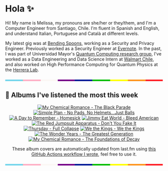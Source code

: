 # Hola ✨
Hi! My name is Melissa, my pronouns are she/her or they/them, and I'm a Computer Engineer from Santiago, Chile. I'm fluent in Spanish and English, and understand Italian, Portuguese and Català at different levels.

My latest gig was at [Bending Spoons](https://bendingspoons.com/), working as a Security and Privacy Engineer. Previously worked as a Security Engineer at [Evernote](https://evernote.com/). In the past, I was part of Universidad Mayor's [Quantum Computing research group](https://www.diariomayor.cl/ciencia-um/docentes-y-estudiantes-crean-el-primer-grupo-de-computacion-cuantica-u-mayor.html), I've worked as a Data Engineering and Data Science Intern at [Walmart Chile](https://github.com/walmartdigital/), and also worked on High Performance Computing for Quantum Physics at the [Herrera Lab](http://fherreralab.com/).

<img src="hr.png" width="100%" height="5px">

## 🎵 Albums I've listened the most this week
<!-- lastfm -->
<p align="center"><a href="https://www.last.fm/music/My+Chemical+Romance/The+Black+Parade"><img src="https://lastfm.freetls.fastly.net/i/u/64s/7675defb2787ce67cd030081eb8ff77c.png" title="My Chemical Romance - The Black Parade"></a> <a href="https://www.last.fm/music/Simple+Plan/No+Pads,+No+Helmets...Just+Balls"><img src="https://lastfm.freetls.fastly.net/i/u/64s/b95f7b7b3849441a88cbcbe6f408db88.png" title="Simple Plan - No Pads, No Helmets...Just Balls"></a> <a href="https://www.last.fm/music/A+Day+to+Remember/Homesick"><img src="https://lastfm.freetls.fastly.net/i/u/64s/ee2c1861c992445fa15e43b4af6db55e.png" title="A Day to Remember - Homesick"></a> <a href="https://www.last.fm/music/Jimmy+Eat+World/Bleed+American"><img src="https://lastfm.freetls.fastly.net/i/u/64s/5f6bed4795106f6a5ace9295accf4493.jpg" title="Jimmy Eat World - Bleed American"></a> <a href="https://www.last.fm/music/The+Red+Jumpsuit+Apparatus/Don%27t+You+Fake+It"><img src="https://lastfm.freetls.fastly.net/i/u/64s/82698b70482fa952b5c83acea2595285.jpg" title="The Red Jumpsuit Apparatus - Don't You Fake It"></a> <a href="https://www.last.fm/music/Thursday/Full+Collapse"><img src="https://lastfm.freetls.fastly.net/i/u/64s/79e84c0c10c79a1a25859919e351028d.jpg" title="Thursday - Full Collapse"></a> <a href="https://www.last.fm/music/We+the+Kings/We+the+Kings"><img src="https://lastfm.freetls.fastly.net/i/u/64s/8307ba3b2c774c0d927fd558906866c0.png" title="We the Kings - We the Kings"></a> <a href="https://www.last.fm/music/The+Wonder+Years/The+Greatest+Generation"><img src="https://lastfm.freetls.fastly.net/i/u/64s/c0d7e865f2f4470682c177d57266864d.jpg" title="The Wonder Years - The Greatest Generation"></a> <a href="https://www.last.fm/music/My+Chemical+Romance/The+Foundations+of+Decay"><img src="https://lastfm.freetls.fastly.net/i/u/64s/55e0eb295310209bd9b9271092460187.jpg" title="My Chemical Romance - The Foundations of Decay"></a> </p>

<p align="center">These album covers are automatically updated from last.fm using <a href="https://github.com/marketplace/actions/lastfm-to-markdown">this GitHub Actions workflow I wrote</a>, feel free to use it.</p>

<img src="hr.png" width="100%" height="5px">
